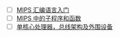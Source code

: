 
- [ ] [MIPS 汇编语言入门](https://valeeraz.github.io/2020/05/08/architecture-mips/)
- [ ] [MIPS 中的子程序和函数](https://valeeraz.github.io/2019/09/30/subroutine-functions-mips/)
- [ ] [单核心处理器，总线架构及外围设备](https://valeeraz.github.io/2019/11/17/architecture-almo/)
